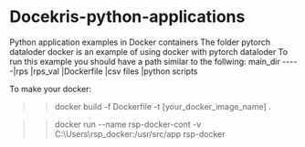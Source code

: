 # Docekris-python-applications
Python application examples in Docker containers
The folder pytorch dataloder docker is an example of using docker with pytorch dataloder 
To run this example you should have a path similar to the follwing:
main_dir -----|rps
              |rps_val
              |Dockerfile
              |csv files 
              |python scripts 
             
To make your docker:

>>docker build -f Dockerfile -t [your_docker_image_name] .

>>docker run --name rsp-docker-cont -v C:\Users\rsp_docker:/usr/src/app rsp-docker


              
              
